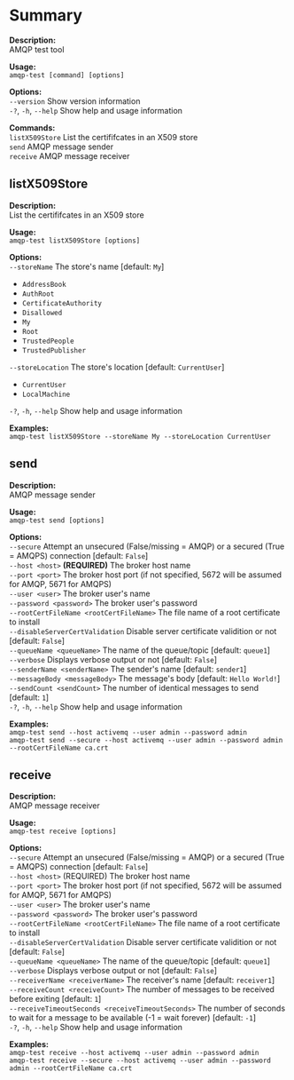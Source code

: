 # Summary

**Description:**<br>
AMQP test tool<br>

**Usage:**<br>
``amqp-test [command] [options]``<br>

**Options:**<br>
``--version`` Show version information<br>
``-?``, ``-h``, ``--help`` Show help and usage information<br>

**Commands:**<br>
``listX509Store`` List the certififcates in an X509 store<br>
``send`` AMQP message sender<br>
``receive`` AMQP message receiver<br>

## listX509Store<br>

**Description:**<br>
List the certififcates in an X509 store<br>

**Usage:**<br>
``amqp-test listX509Store [options]``<br>

**Options:**<br>
``--storeName`` The store's name [default: ``My``]
* ``AddressBook``
* ``AuthRoot``
* ``CertificateAuthority``
* ``Disallowed``
* ``My``
* ``Root``
* ``TrustedPeople``
* ``TrustedPublisher``

``--storeLocation`` The store's location [default: ``CurrentUser``]
* ``CurrentUser``
* ``LocalMachine``

``-?``, ``-h``, ``--help`` Show help and usage information

**Examples:**<br>
``amqp-test listX509Store --storeName My --storeLocation CurrentUser``

## send

**Description:**<br>
AMQP message sender<br>

**Usage:**<br>
``amqp-test send [options]``<br>

**Options:**<br>
``--secure`` Attempt an unsecured (False/missing = AMQP) or a secured (True = AMQPS) connection [default: ``False``]<br>
``--host <host>`` **(REQUIRED)** The broker host name<br>
``--port <port>`` The broker host port (if not specified, 5672 will be assumed for AMQP, 5671 for AMQPS)<br>
``--user <user>`` The broker user's name<br>
``--password <password>`` The broker user's password<br>
``--rootCertFileName <rootCertFileName>`` The file name of a root certificate to install<br>
``--disableServerCertValidation`` Disable server certificate validition or not [default: ``False``]<br>
``--queueName <queueName>`` The name of the queue/topic [default: ``queue1``]<br>
``--verbose`` Displays verbose output or not [default: ``False``]<br>
``--senderName <senderName>`` The sender's name [default: ``sender1``]<br>
``--messageBody <messageBody>`` The message's body [default: ``Hello World!``]<br>
``--sendCount <sendCount>`` The number of identical messages to send [default: ``1``]<br>
``-?``, ``-h``, ``--help`` Show help and usage information<br>

**Examples:**<br>
``amqp-test send --host activemq --user admin --password admin``<br>
``amqp-test send --secure --host activemq --user admin --password admin --rootCertFileName ca.crt``<br>

## receive

**Description:**<br>
AMQP message receiver<br>

**Usage:**<br>
``amqp-test receive [options]``<br>

**Options:**<br>
``--secure`` Attempt an unsecured (False/missing = AMQP) or a secured (True = AMQPS) connection [default: ``False``]<br>
``--host <host>`` (REQUIRED) The broker host name<br>
``--port <port>`` The broker host port (if not specified, 5672 will be assumed for AMQP, 5671 for AMQPS)<br>
``--user <user>`` The broker user's name<br>
``--password <password>`` The broker user's password<br>
``--rootCertFileName <rootCertFileName>`` The file name of a root certificate to install<br>
``--disableServerCertValidation`` Disable server certificate validition or not [default: ``False``]<br>
``--queueName <queueName>`` The name of the queue/topic [default: ``queue1``]<br>
``--verbose`` Displays verbose output or not [default: ``False``]<br>
``--receiverName <receiverName>`` The receiver's name [default: ``receiver1``]<br>
``--receiveCount <receiveCount>`` The number of messages to be received before exiting [default: ``1``]<br>
``--receiveTimeoutSeconds <receiveTimeoutSeconds>`` The number of seconds to wait for a message to be available (-1 = wait forever) [default: ``-1``]<br>
``-?``, ``-h``, ``--help`` Show help and usage information<br>

**Examples:**<br>
``amqp-test receive --host activemq --user admin --password admin``<br>
``amqp-test receive --secure --host activemq --user admin --password admin --rootCertFileName ca.crt``<br>
